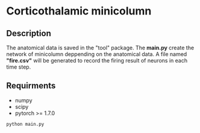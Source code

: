 # Corticothalamic minicolumn

## Description
The anatomical data is saved in the "tool" package. The **main.py** create the network of minicolumn deppending on the anatomical data.
A file named **"fire.csv"** will be generated to record the firing result of neurons in each time step.

## Requirments
* numpy
* scipy
* pytorch >= 1.7.0

```shell
python main.py
```